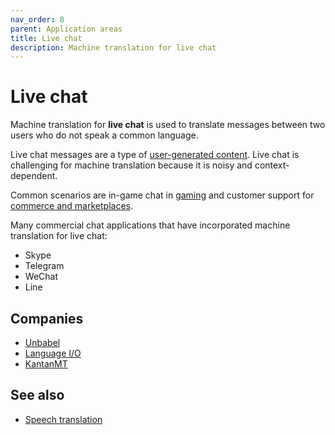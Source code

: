 ```yaml
---
nav_order: 8
parent: Application areas
title: Live chat
description: Machine translation for live chat
---
```


# Live chat

Machine translation for **live chat** is used to translate messages between two users who do not speak a common language.

Live chat messages are a type of [user-generated content](/user-generated-content).
Live chat is challenging for machine translation because it is noisy and context-dependent.

Common scenarios are in-game chat in [gaming](/gaming) and customer support for [commerce and marketplaces](/commerce-and-marketplaces).

Many commercial chat applications that have incorporated machine translation for live chat:

- Skype
- Telegram
- WeChat
- Line

## Companies

* [Unbabel](/unbabel)
* [Language I/O](/companies#language-io)
* [KantanMT](/kantanmt)

## See also

* [Speech translation](/speech)
